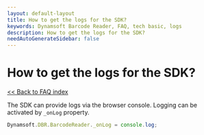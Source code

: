 ```yaml
---
layout: default-layout
title: How to get the logs for the SDK?
keywords: Dynamsoft Barcode Reader, FAQ, tech basic, logs
description: How to get the logs for the SDK?
needAutoGenerateSidebar: false
---
```


# How to get the logs for the SDK?

[<< Back to FAQ index](index.md)

The SDK can provide logs via the browser console. Logging can be activated by `_onLog` property.

```javascript
Dynamsoft.DBR.BarcodeReader._onLog = console.log;
```
